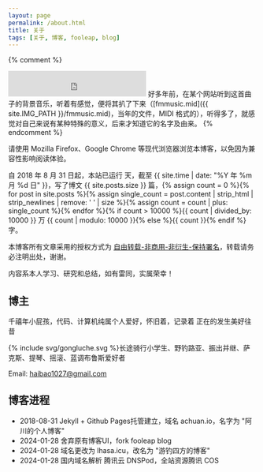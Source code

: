 ```yaml
---
layout: page
permalink: /about.html
title: 关于
tags: [关于, 博客, fooleap, blog]
---
```


{% comment %}
<iframe frameborder="no" border="0" marginwidth="0" marginheight="0" height="52" style="width:280px;margin:0;" src="http://music.163.com/outchain/player?type=2&id=165614&auto=0&height=32"></iframe>
好多年前，在某个网站听到这首曲子的背景音乐，听着有感觉，便将其扒了下来（[fmmusic.mid]({{ site.IMG_PATH }}/fmmusic.mid)，当年的文件，MIDI 格式的），听得多了，就感觉对自己来说有某种特殊的意义，后来才知道它的名字及由来。
{% endcomment %}


请使用 Mozilla Firefox、Google Chrome 等现代浏览器浏览本博客，以免因为兼容性影响阅读体验。


自 2018 年 8 月 31 日起，本站已运行 <span id="days"></span> 天，截至 {{ site.time | date: "%Y 年 %m 月 %d 日" }}，写了博文 {{ site.posts.size }} 篇，{% assign count = 0 %}{% for post in site.posts %}{% assign single_count = post.content | strip_html | strip_newlines | remove: ' ' | size %}{% assign count = count | plus: single_count %}{% endfor %}{% if count > 10000 %}{{ count | divided_by: 10000 }} 万 {{ count | modulo: 10000 }}{% else %}{{ count }}{% endif %} 字。


本博客所有文章采用的授权方式为 [自由转载-非商用-非衍生-保持署名][1]，转载请务必注明出处，谢谢。

内容系本人学习、研究和总结，如有雷同，实属荣幸！

## 博主

千禧年小屁孩，代码、计算机纯属个人爱好，怀旧着，记录着 正在的发生美好往昔

{% include svg/gongluche.svg %}长途骑行小学生、野钓路亚、振出并继、萨克斯、提琴、摇滚、蓝调布鲁斯爱好者


Email: <haibao1027@gmail.com>


## 博客进程

* 2018-08-31 Jekyll + Github Pages托管建立，域名 achuan.io，名字为 "阿川的个人博客"
* 2024-01-28 舍弃原有博客UI，fork fooleap blog
* 2024-01-28 域名更改为 lhasa.icu，改名为 "游钓四方的博客"
* 2024-01-28 国内域名解析 腾讯云 DNSPod，全站资源腾讯 COS
<!-- * 2024-01-25 使用 Disqus API 反向代理解决评论问题 -->
<!-- * 2024-01-25 使用 WebPack 打包前端资源 -->



[1]: https://creativecommons.org/licenses/by-nc-nd/3.0/deed.zh-hans


<script>
var days = 0, daysMax = Math.floor((Date.now() / 1000 - {{ "2011-02-09" | date: "%s" }}) / (60 * 60 * 24));
(function daysCount(){
    if(days > daysMax){
        document.getElementById('days').innerHTML = daysMax;
        return;
    } else {
        document.getElementById('days').innerHTML = days;
        days += 10;
        setTimeout(daysCount, 1); 
    }
})();
</script>
